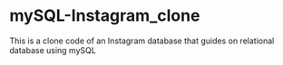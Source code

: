 # mySQL-Instagram_clone
This is a clone code of an Instagram database that guides on relational database using mySQL


